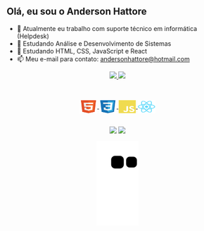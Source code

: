 ## Olá, eu sou o Anderson Hattore



- 🔭 Atualmente eu trabalho com suporte técnico em informática (Helpdesk)
- 🌱 Estudando Análise e Desenvolvimento de Sistemas 
- 🌱 Estudando HTML, CSS, JavaScript e React
- 📫 Meu e-mail para contato: andersonhattore@hotmail.com 

<div align="center">
  <a href="https://github.com/hattore">
  <img height="180em" src="https://github-readme-stats.vercel.app/api?username=hattore&show_icons=true&theme=dark&include_all_commits=true&count_private=true"/>
  <img height="180em" src="https://github-readme-stats.vercel.app/api/top-langs/?username=hattore&layout=compact&langs_count=7&theme=dark"/>
</div>

##

<div style="display: inline_block" align="center"><br>
  <img align="center" alt="Hattore-HTML" height="30" width="40" src="https://raw.githubusercontent.com/devicons/devicon/master/icons/html5/html5-original.svg">
  <img align="center" alt="Hattore-CSS" height="30" width="40" src="https://raw.githubusercontent.com/devicons/devicon/master/icons/css3/css3-original.svg">
  <img align="center" alt="Hattore-Js" height="30" width="40" src="https://raw.githubusercontent.com/devicons/devicon/master/icons/javascript/javascript-plain.svg">
  <img align="center" alt="Hattore-React" height="30" width="40" src="https://raw.githubusercontent.com/devicons/devicon/master/icons/react/react-original.svg">
</div>
    
##
<div align="center">
  <a href = "mailto:andersonhattore@hotmail.com"><img src="https://img.shields.io/badge/Microsoft_Outlook-0078D4?style=for-the-badge&logo=microsoft-outlook&logoColor=white" target="_blank"></a>
  <a href="https://www.linkedin.com/in/hattore" target="_blank"><img src="https://img.shields.io/badge/-LinkedIn-%230077B5?style=for-the-badge&logo=linkedin&logoColor=white" target="_blank"></a> 
 
 ![snake gif](https://github.com/hattore/hattore/blob/output/github-contribution-grid-snake.svg)
 </div>
